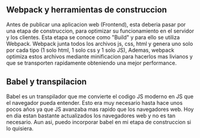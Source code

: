 ## Webpack y herramientas de construccion

Antes de publicar una aplicacion web (Frontend), esta deberia pasar por una etapa de construccion,
para optimizar su funcionamiento en el servidor y los clientes.
Esta etapa se conoce como "Build" y para ello se utiliza Webpack.
Webpack junta todos los archivos js, css, html y genera uno solo por cada tipo (1 solo html, 1 solo css y 1 solo JS),
Ademas, webpack optimiza estos archivos mediante minificacion para hacerlos mas livianos y que se transporten rapidamente
obteniendo una mejor performance.

## Babel y transpilacion

Babel es un transpilador que me convierte el codigo JS moderno en JS que el navegador pueda entender. Esto era muy necesario hasta hace unos pocos años ya que JS avanzaba mas rapido que los navegadores web. Hoy en dia estan bastante actualizados los navegadores web y no es tan necesario. Aun asi, puedo incorporar babel en mi etapa de construccion si lo quisiera.

##